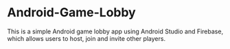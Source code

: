 # Android-Game-Lobby
This is a simple Android game lobby app using Android Studio and Firebase, which allows users to host, join and invite other players.

